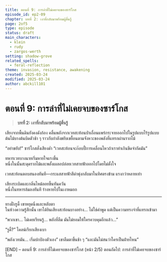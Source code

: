 ```yaml
---
title: ตอนที่ 9: การล่าที่ไม่เคยจบของซาร์โกส
episode_id: ep2-09
chapter: บทที่ 2: เงาที่กลับมาพร้อมผู้ตื่นรู้
page: 2of5
type: episode
status: draft
main_characters:
  - klein
  - rudy
  - zargos-werth
setting: shadow-grove
related_spells:
  - feral-reflection
theme: invasion, resistance, awakening
created: 2025-03-24
modified: 2025-03-24
author: abckill101
---
```


# ตอนที่ 9: การล่าที่ไม่เคยจบของซาร์โกส

> **บทที่ 2: เงาที่กลับมาพร้อมผู้ตื่นรู้**  


เสียงจากพื้นดินยังคงดังก้อง คลื่นพลังจากเวทสะท้อนป่าเถื่อนแพร่กระจายออกไปในรูปแบบไร้รูปแบบ  
ต้นไม้บางต้นบิดตัวช้า ๆ ราวกับกำลังขยับเขยื้อนตามจังหวะของพลังที่แทรกผ่านรากไม้

“อย่าขยับ!” ซาร์โกสสั่งเสียงต่ำ “เวทสะท้อนจะก๊อบปี้การเคลื่อนไหวถ้าเราทำเกินขีดจำกัดมัน”

ทหารเวทบางนายเริ่มหายใจแรงขึ้น  
หนึ่งในนั้นสะดุดรากไม้และพลั้งเผลอปล่อยเวทสายฟ้าออกไปโดยไม่ตั้งใจ

เวทสะท้อนตอบสนองทันที—กระแสสายฟ้าสีดำพุ่งกลับมาในทิศตรงข้าม แรงกว่าหลายเท่า

เสียงระเบิดและกลิ่นไหม้ลอยขึ้นทันควัน  
หนึ่งในทหารล้มลงทันที ร่างหายไปในเงาหมอก

---

ทางฝั่งรูดี้ เขาหยุดนิ่งและหลับตา  
ในห้วงความรู้สึกนั้น เขาได้ยินเสียงสะท้อนบางอย่าง... ไม่ใช่คำพูด แต่เป็นความทรงจำที่แทรกเข้ามา

“พวกเขา... ไม่เคยเรียนรู้... พลังที่ลืม มันไม่ยอมให้ใครควบคุมอีกแล้ว...”

“รูดี้?” ไคลน์เรียกเสียงเบา

“พลังเวทมัน... เริ่มปกป้องตัวเอง” เขาลืมตาขึ้นช้า ๆ “และมันไม่สนว่าใครเป็นฝ่ายไหน”

[END] – ตอนที่ 9: การล่าที่ไม่เคยจบของซาร์โกส (หน้า 2/5)
ตอนถัดไป: การล่าที่ไม่เคยจบของซาร์โกส
